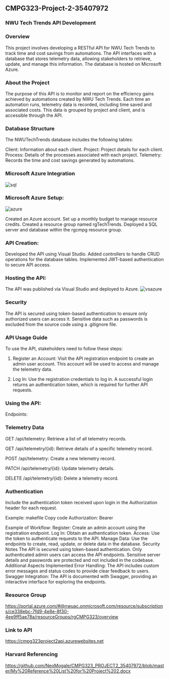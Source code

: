 ## CMPG323-Project-2-35407972
### NWU Tech Trends API Development

### Overview
This project involves developing a RESTful API for NWU Tech Trends to track time and cost savings from automations. The API interfaces with a database that stores telemetry data, allowing stakeholders to retrieve, update, and manage this information. The database is hosted on Microsoft Azure.

### About the Project
The purpose of this API is to monitor and report on the efficiency gains achieved by automations created by NWU Tech Trends. Each time an automation runs, telemetry data is recorded, including time saved and associated costs. This data is grouped by project and client, and is accessible through the API.

### Database Structure
The NWUTechTrends database includes the following tables:

Client: Information about each client.
Project: Project details for each client.
Process: Details of the processes associated with each project.
Telemetry: Records the time and cost savings generated by automations.

### Microsoft Azure Integration
![sql](https://github.com/user-attachments/assets/62dd2ee8-8e30-4df6-bfbc-d6e0786200f5)


### Microsoft Azure Setup:
![azure](https://github.com/user-attachments/assets/d29fb218-b889-4541-8dc5-b3840e1ade8f)

Created an Azure account.
Set up a monthly budget to manage resource credits.
Created a resource group named rgTechTrends.
Deployed a SQL server and database within the rgcmpg resource group.

### API Creation:
Developed the API using Visual Studio.
Added controllers to handle CRUD operations for the database tables.
Implemented JWT-based authentication to secure API access.

### Hosting the API:
The API was published via Visual Studio and deployed to Azure.
![vsazure](https://github.com/user-attachments/assets/32c7cba9-5d8a-4411-8f7f-1050ed29425f)

### Security
The API is secured using token-based authentication to ensure only authorized users can access it. Sensitive data such as passwords is excluded from the source code using a .gitignore file.

### API Usage Guide
To use the API, stakeholders need to follow these steps:
1. Register an Account:
Visit the API registration endpoint to create an admin user account. This account will be used to access and manage the telemetry data.

2. Log In:
Use the registration credentials to log in. A successful login returns an authentication token, which is required for further API requests.

### Using the API:
Endpoints:

### Telemetry Data
GET /api/telemetry: Retrieve a list of all telemetry records.

GET /api/telemetry/{id}: Retrieve details of a specific telemetry record.

POST /api/telemetry: Create a new telemetry record.

PATCH /api/telemetry/{id}: Update telemetry details.

DELETE /api/telemetry/{id}: Delete a telemetry record.

### Authentication
Include the authentication token received upon login in the Authorization header for each request.

Example:
makefile
Copy code
Authorization: Bearer <YourTokenHere>

Example of Workflow:
Register: Create an admin account using the registration endpoint.
Log In: Obtain an authentication token.
Access: Use the token to authenticate requests to the API.
Manage Data: Use the endpoints to create, read, update, or delete data in the database.
Security Notes
The API is secured using token-based authentication.
Only authenticated admin users can access the API endpoints.
Sensitive server details and passwords are protected and not included in the codebase.
Additional Aspects Implemented
Error Handling: The API includes custom error messages and status codes to provide clear feedback to users.
Swagger Integration: The API is documented with Swagger, providing an interactive interface for exploring the endpoints.

### Resource Group
https://portal.azure.com/#@nwuac.onmicrosoft.com/resource/subscriptions/ce338ebc-7fd9-4e8e-8f30-4ee9ff5ae78a/resourceGroups/rgCMPG323/overview

### Link to API
https://cmpg323project2api.azurewebsites.net

### Harvard Referencing
https://github.com/NeoMogale/CMPG323_PROJECT2_35407972/blob/master/My%20Reference%20List%20for%20Project%202.docx

